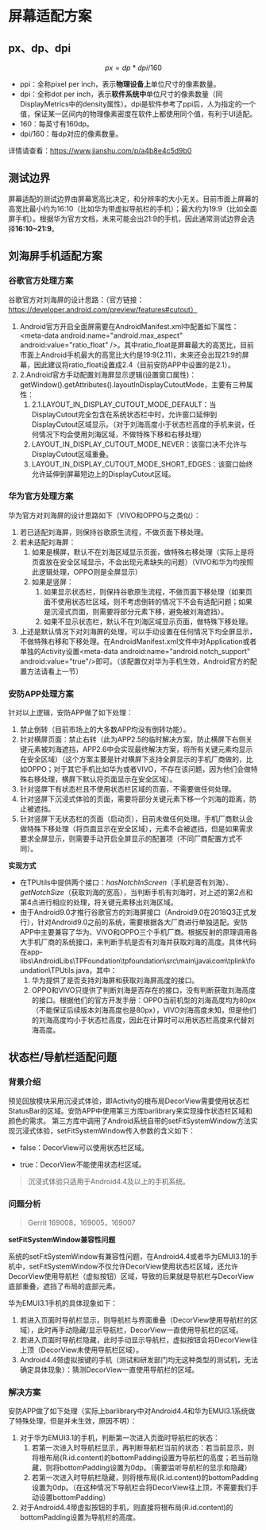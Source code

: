 # 屏幕适配方案

## px、dp、dpi

$$
px = dp * dpi / 160
$$

- ppi：全称pixel per inch，表示**物理设备上**单位尺寸的像素数量。
- dpi：全称dot per inch，表示**软件系统中**单位尺寸的像素数量（同DisplayMetrics中的density属性）。dpi是软件参考了ppi后，人为指定的一个值，保证某一区间内的物理像素密度在软件上都使用同个值，有利于UI适配。
- 160：每英寸有160dp。
- dpi/160：每dp对应的像素数量。

详情请查看：https://www.jianshu.com/p/a4b8e4c5d9b0

## 测试边界

屏幕适配的测试边界由屏幕宽高比决定，和分辨率的大小无关。目前市面上屏幕的高宽比最小约为16:10（比如华为带虚拟导航栏的手机）；最大约为19:9（比如全面屏手机）。根据华为官方文档，未来可能会出21:9的手机，因此通常测试边界会选择**16:10~21:9**。

## 刘海屏手机适配方案

### 谷歌官方处理方案

谷歌官方对刘海屏的设计思路：（官方链接：https://developer.android.com/preview/features#cutout）

1. Android官方开启全面屏需要在AndroidManifest.xml中配置如下属性：\<meta-data  android:name="android.max_aspect"  android:value="ratio_float"  /\>。其中ratio_float是屏幕最大的高宽比，目前市面上Android手机最大的高宽比大约是19:9(2.11)，未来还会出现21:9的屏幕，因此建议将ratio_float设置成2.4（目前安防APP中设置的是2.1）。
2. 2.Android官方手动配置刘海屏显示逻辑(设置窗口属性)：getWindow().getAttributes().layoutInDisplayCutoutMode，主要有三种属性：
   1. 2.1.LAYOUT_IN_DISPLAY_CUTOUT_MODE_DEFAULT：当DisplayCutout完全包含在系统状态栏中时，允许窗口延伸到DisplayCutout区域显示。（对于刘海高度小于状态栏高度的手机来说，任何情况下均会使用刘海区域，不做特殊下移和右移处理）
   2. LAYOUT_IN_DISPLAY_CUTOUT_MODE_NEVER：该窗口决不允许与DisplayCutout区域重叠。
   3. LAYOUT_IN_DISPLAY_CUTOUT_MODE_SHORT_EDGES：该窗口始终允许延伸到屏幕短边上的DisplayCutout区域。

### 华为官方处理方案

华为官方对刘海屏的设计思路如下（VIVO和OPPO与之类似）：

1. 若已适配刘海屏，则保持谷歌原生流程，不做页面下移处理。
2. 若未适配刘海屏：
   1. 如果是横屏，默认不在刘海区域显示页面，做特殊右移处理（实际上是将页面放在安全区域显示，不会出现元素缺失的问题）（VIVO和华为均按照此逻辑处理，OPPO则是全屏显示）
   2. 如果是竖屏：
      1. 如果显示状态栏，则保持谷歌原生流程，不做页面下移处理（如果页面不使用状态栏区域，则不考虑倒转的情况下不会有适配问题；如果是沉浸式页面，则需要将部分元素下移，避免被刘海遮挡）。
      2. 如果不显示状态栏，默认不在刘海区域显示页面，做特殊下移处理。
3. 上述是默认情况下对刘海屏的处理，可以手动设置在任何情况下均全屏显示，不做特殊右移和下移处理。在AndroidManifest.xml文件中对Application或者单独的Activity设置\<meta-data  android:name="android.notch_support"  android:value="true"/\>即可。（该配置仅对华为手机生效，Android官方的配置方法请看上一节）

### 安防APP处理方案

针对以上逻辑，安防APP做了如下处理：

1. 禁止倒转（目前市场上的大多数APP均没有倒转功能）。
2. 针对横屏页面：禁止右转（此为APP2.5的临时解决方案，防止横屏下右侧关键元素被刘海遮挡，APP2.6中会实现最终解决方案，将所有关键元素均显示在安全区域）（这个方案主要是针对横屏下支持全屏显示的手机厂商做的，比如OPPO；对于其它手机比如华为或者VIVO，不存在该问题，因为他们会做特殊右移处理，横屏下默认将页面显示在安全区域）。
3. 针对竖屏下有状态栏且不使用状态栏区域的页面，不需要做任何处理。
4. 针对竖屏下沉浸式体验的页面，需要将部分关键元素下移一个刘海的距离，防止被遮挡。
5. 针对竖屏下无状态栏的页面（启动页），目前未做任何处理。手机厂商默认会做特殊下移处理（将页面显示在安全区域），元素不会被遮挡，但是如果需求要求全屏显示，则需要手动开启全屏显示的配置项（不同厂商配置方式不同）。

**实现方式**

- 在TPUtils中提供两个接口：*hasNotchInScreen*（手机是否有刘海）、*getNotchSize*（获取刘海的宽高），当判断手机有刘海时，对上述的第2点和第4点进行相应的处理，将关键元素移出刘海区域。
- 由于Android9.0才推行谷歌官方的刘海屏接口（Android9.0在2018Q3正式发行），针对Android9.0之前的系统，需要根据各大厂商进行单独适配。安防APP中主要兼容了华为、VIVO和OPPO三个手机厂商。根据反射的原理调用各大手机厂商的系统接口，来判断手机是否有刘海并获取刘海的高度。具体代码在app-libs\AndroidLibs\TPFoundation\tpfoundation\src\main\java\com\tplink\foundation\TPUtils.java，其中：
  1. 华为提供了是否支持刘海屏和获取刘海屏高度的接口。
  2. OPPO和VIVO只提供了判断刘海是否存在的接口，没有判断获取刘海高度的接口。根据他们的官方开发手册：OPPO当前机型的刘海高度均为80px（不能保证后续版本刘海高度也是80px），VIVO刘海高度未知，但是他们的刘海高度均小于状态栏高度，因此在计算时可以用状态栏高度来代替刘海高度。



## 状态栏/导航栏适配问题

###  背景介绍

预览回放模块采用沉浸式体验，即Activity的根布局DecorView需要使用状态栏StatusBar的区域。安防APP中使用第三方库barlibrary来实现操作状态栏区域和颜色的需求。 第三方库中调用了Android系统自带的setFitSystemWindow方法实现沉浸式体验，setFitSystemWindow传入参数的含义如下： 

- false：DecorView可以使用状态栏区域。

- true：DecorView不能使用状态栏区域。

> 沉浸式体验只适用于Android4.4及以上的手机系统。

### 问题分析

> Gerrit 169008，169005，169007

**setFitSystemWindow兼容性问题**

系统的setFitSystemWindow有兼容性问题，在Android4.4或者华为EMUI3.1的手机中，setFitSystemWindow不仅允许DecorView使用状态栏区域，还允许DecorView使用导航栏（虚拟按钮）区域，导致的后果就是导航栏与DecorView底部重叠，遮挡了布局的底部元素。

华为EMUI3.1手机的具体现象如下：

1. 若进入页面时导航栏显示，则导航栏与界面重叠（DecorView使用导航栏的区域），此时再手动隐藏/显示导航栏，DecorView一直使用导航栏的区域。
2. 若进入页面时导航栏隐藏，此时手动显示导航栏，虚拟按钮会将DecorView往上顶（DecorView未使用导航栏区域）。
3. Android4.4带虚拟按键的手机（测试和研发部门均无这种类型的测试机，无法确定具体现象）：猜测DecorView一直使用导航栏的区域。

### 解决方案

安防APP做了如下处理（实际上barlibrary中对Android4.4和华为EMUI3.1系统做了特殊处理，但是并未生效，原因不明）：

1. 对于华为EMUI3.1的手机，判断第一次进入页面时导航栏的状态：
   1. 若第一次进入时导航栏显示，再判断导航栏当前的状态：若当前显示，则将根布局(R.id.content)的bottomPadding设置为导航栏的高度；若当前隐藏，则将bottomPadding设置为0dp。（需要监听导航栏的显示和隐藏）
   2. 若第一次进入时导航栏隐藏，则将根布局(R.id.content)的bottomPadding设置为0dp。（在这种情况下导航栏会将DecorView往上顶，不需要我们手动设置bottomPadding）
2. 对于Android4.4带虚拟按钮的手机，则直接将根布局(R.id.content)的bottomPadding设置为导航栏的高度。